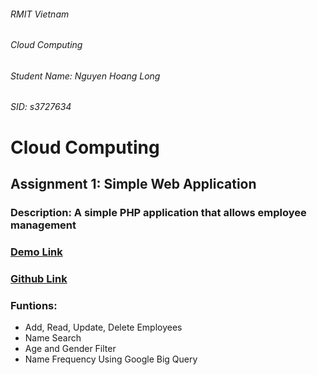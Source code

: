 ###### RMIT Vietnam
###### Cloud Computing
###### Student Name: Nguyen Hoang Long
###### SID: s3727634

# Cloud Computing 
## Assignment 1: Simple Web Application 

### Description: A simple PHP application that allows employee management
### [Demo Link](https://cloud-a1-273212.appspot.com)
### [Github Link](https://github.com/HoangLong256/CloudA1_SimpleWebApp.git)
### Funtions:
- Add, Read, Update, Delete Employees
- Name Search
- Age and Gender Filter
- Name Frequency Using Google Big Query




